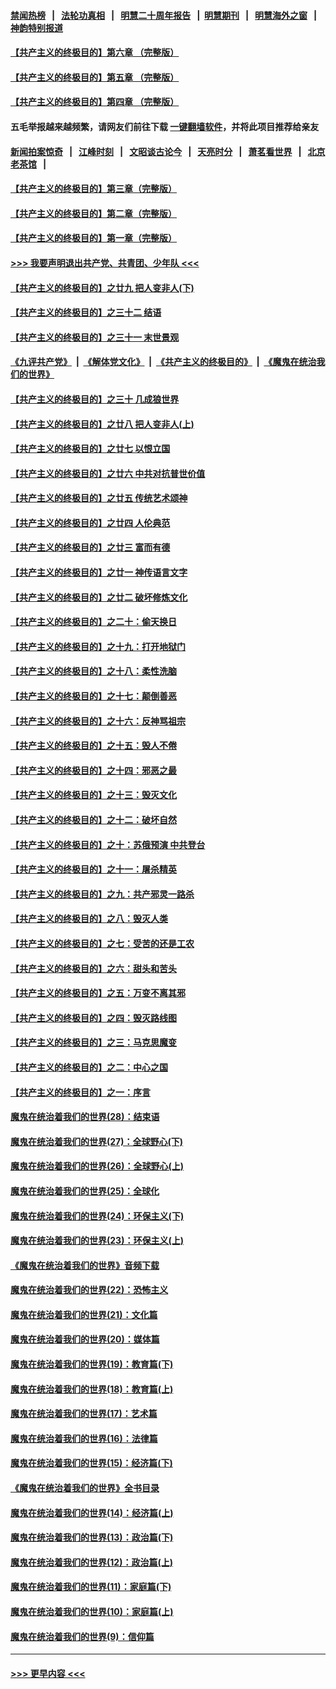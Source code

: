 #### [禁闻热榜](热点新闻.md?=0)  &nbsp;&nbsp;|&nbsp;&nbsp; [法轮功真相](https://github.com/gfw-breaker/truth/blob/master/README.md?=0) &nbsp;&nbsp;|&nbsp;&nbsp; [明慧二十周年报告](https://github.com/gfw-breaker/mh-reports/blob/master/README.md?=0) &nbsp;&nbsp;|&nbsp;&nbsp;[明慧期刊](https://github.com/gfw-breaker/mh-qikan) &nbsp;&nbsp;|&nbsp;&nbsp; [明慧海外之窗](https://github.com/gfw-breaker/mh-news/blob/master/README.md?=0) &nbsp;&nbsp;|&nbsp;&nbsp; [神韵特别报道](https://github.com/gfw-breaker/mh-news/blob/master/shenyun.md?=0)
#### [【共产主义的终极目的】第六章 （完整版）](../pages/nsc422/n11428913.md?t=03020331) 
#### [【共产主义的终极目的】第五章 （完整版）](../pages/nsc422/n11428912.md?t=03020331) 
#### [【共产主义的终极目的】第四章 （完整版）](../pages/nsc422/n11428907.md?t=03020331) 
#### 五毛举报越来越频繁，请网友们前往下载 [一键翻墙软件](https://github.com/gfw-breaker/ssr-accounts)，并将此项目推荐给亲友
#### [新闻拍案惊奇](https://github.com/gfw-breaker/banned-news/blob/master/pages/link4.md) &nbsp;&nbsp;|&nbsp;&nbsp; [江峰时刻](https://github.com/gfw-breaker/banned-news/blob/master/pages/link4.md) &nbsp;&nbsp;|&nbsp;&nbsp; [文昭谈古论今](https://github.com/gfw-breaker/banned-news/blob/master/pages/link4.md) &nbsp;&nbsp;|&nbsp;&nbsp; [天亮时分](https://github.com/gfw-breaker/banned-news/blob/master/pages/link4.md) &nbsp;&nbsp;|&nbsp;&nbsp; [萧茗看世界](https://github.com/gfw-breaker/banned-news/blob/master/pages/link4.md) &nbsp;&nbsp;|&nbsp;&nbsp; [北京老茶馆](https://github.com/gfw-breaker/banned-news/blob/master/pages/link4.md) &nbsp;&nbsp;|&nbsp;&nbsp; 
#### [【共产主义的终极目的】第三章（完整版）](../pages/nsc422/n11428848.md?t=03020331) 
#### [【共产主义的终极目的】第二章（完整版）](../pages/nsc422/n11428831.md?t=03020331) 
#### [【共产主义的终极目的】第一章（完整版）](../pages/nsc422/n11417651.md?t=03020331) 
#### [>>> 我要声明退出共产党、共青团、少年队 <<<](https://github.com/begood0513/goodnews/blob/master/quit/letter.md) 
#### [【共产主义的终极目的】之廿九 把人变非人(下)](../pages/nsc422/n11344140.md?t=03020331) 
#### [【共产主义的终极目的】之三十二 结语](../pages/nsc422/n11360535.md?t=03020331) 
#### [【共产主义的终极目的】之三十一 末世景观](../pages/nsc422/n11351129.md?t=03020331) 
#### [《九评共产党》](https://github.com/begood0513/9ping.md/blob/master/README.md) &nbsp;|&nbsp; [《解体党文化》](../../../../jtdwh.md/blob/master/README.md)  &nbsp;|&nbsp; [《共产主义的终极目的》](../../../../gczydzjmd.md/blob/master/README.md) &nbsp;|&nbsp; [《魔鬼在统治我们的世界》](../../../../mgztzwmdsj.md/blob/master/README.md) 
#### [【共产主义的终极目的】之三十 几成狼世界](../pages/nsc422/n11348280.md?t=03020331) 
#### [【共产主义的终极目的】之廿八 把人变非人(上)](../pages/nsc422/n11340492.md?t=03020331) 
#### [【共产主义的终极目的】之廿七 以恨立国](../pages/nsc422/n11336944.md?t=03020331) 
#### [【共产主义的终极目的】之廿六 中共对抗普世价值](../pages/nsc422/n11324785.md?t=03020331) 
#### [【共产主义的终极目的】之廿五 传统艺术颂神](../pages/nsc422/n11296396.md?t=03020331) 
#### [【共产主义的终极目的】之廿四 人伦典范](../pages/nsc422/n11296397.md?t=03020331) 
#### [【共产主义的终极目的】之廿三 富而有德](../pages/nsc422/n11283598.md?t=03020331) 
#### [【共产主义的终极目的】之廿一 神传语言文字](../pages/nsc422/n11263265.md?t=03020331) 
#### [【共产主义的终极目的】之廿二 破坏修炼文化](../pages/nsc422/n11245728.md?t=03020331) 
#### [【共产主义的终极目的】之二十：偷天换日](../pages/nsc422/n11238846.md?t=03020331) 
#### [【共产主义的终极目的】之十九：打开地狱门](../pages/nsc422/n11206376.md?t=03020331) 
#### [【共产主义的终极目的】之十八：柔性洗脑](../pages/nsc422/n11199994.md?t=03020331) 
#### [【共产主义的终极目的】之十七：颠倒善恶](../pages/nsc422/n11179782.md?t=03020331) 
#### [【共产主义的终极目的】之十六：反神骂祖宗](../pages/nsc422/n11166798.md?t=03020331) 
#### [【共产主义的终极目的】之十五：毁人不倦](../pages/nsc422/n11166792.md?t=03020331) 
#### [【共产主义的终极目的】之十四：邪恶之最](../pages/nsc422/n11150249.md?t=03020331) 
#### [【共产主义的终极目的】之十三：毁灭文化](../pages/nsc422/n11135227.md?t=03020331) 
#### [【共产主义的终极目的】之十二：破坏自然](../pages/nsc422/n11135214.md?t=03020331) 
#### [【共产主义的终极目的】之十：苏俄预演 中共登台](../pages/nsc422/n11118424.md?t=03020331) 
#### [【共产主义的终极目的】之十一：屠杀精英](../pages/nsc422/n11118442.md?t=03020331) 
#### [【共产主义的终极目的】之九：共产邪灵一路杀](../pages/nsc422/n11114139.md?t=03020331) 
#### [【共产主义的终极目的】之八：毁灭人类](../pages/nsc422/n11108503.md?t=03020331) 
#### [【共产主义的终极目的】之七：受苦的还是工农](../pages/nsc422/n11101809.md?t=03020331) 
#### [【共产主义的终极目的】之六：甜头和苦头](../pages/nsc422/n11096971.md?t=03020331) 
#### [【共产主义的终极目的】之五：万变不离其邪](../pages/nsc422/n11091285.md?t=03020331) 
#### [【共产主义的终极目的】之四：毁灭路线图](../pages/nsc422/n11086284.md?t=03020331) 
#### [【共产主义的终极目的】之三：马克思魔变](../pages/nsc422/n11061941.md?t=03020331) 
#### [【共产主义的终极目的】之二：中心之国](../pages/nsc422/n11047728.md?t=03020331) 
#### [【共产主义的终极目的】之一：序言](../pages/nsc422/n11086077.md?t=03020331) 
#### [魔鬼在统治着我们的世界(28)：结束语](../pages/nsc422/n10936246.md?t=03020331) 
#### [魔鬼在统治着我们的世界(27)：全球野心(下)](../pages/nsc422/n10928319.md?t=03020331) 
#### [魔鬼在统治着我们的世界(26)：全球野心(上)](../pages/nsc422/n10900318.md?t=03020331) 
#### [魔鬼在统治着我们的世界(25)：全球化](../pages/nsc422/n10788205.md?t=03020331) 
#### [魔鬼在统治着我们的世界(24)：环保主义(下)](../pages/nsc422/n10695307.md?t=03020331) 
#### [魔鬼在统治着我们的世界(23)：环保主义(上)](../pages/nsc422/n10688613.md?t=03020331) 
#### [《魔鬼在统治着我们的世界》音频下载](../pages/nsc422/n10635553.md?t=03020331) 
#### [魔鬼在统治着我们的世界(22)：恐怖主义](../pages/nsc422/n10614727.md?t=03020331) 
#### [魔鬼在统治着我们的世界(21)：文化篇](../pages/nsc422/n10597706.md?t=03020331) 
#### [魔鬼在统治着我们的世界(20)：媒体篇](../pages/nsc422/n10586579.md?t=03020331) 
#### [魔鬼在统治着我们的世界(19)：教育篇(下)](../pages/nsc422/n10564808.md?t=03020331) 
#### [魔鬼在统治着我们的世界(18)：教育篇(上)](../pages/nsc422/n10526970.md?t=03020331) 
#### [魔鬼在统治着我们的世界(17)：艺术篇](../pages/nsc422/n10499093.md?t=03020331) 
#### [魔鬼在统治着我们的世界(16)：法律篇](../pages/nsc422/n10485969.md?t=03020331) 
#### [魔鬼在统治着我们的世界(15)：经济篇(下)](../pages/nsc422/n10469975.md?t=03020331) 
#### [《魔鬼在统治着我们的世界》全书目录](../pages/nsc422/n10464261.md?t=03020331) 
#### [魔鬼在统治着我们的世界(14)：经济篇(上)](../pages/nsc422/n10457370.md?t=03020331) 
#### [魔鬼在统治着我们的世界(13)：政治篇(下)](../pages/nsc422/n10448270.md?t=03020331) 
#### [魔鬼在统治着我们的世界(12)：政治篇(上)](../pages/nsc422/n10444576.md?t=03020331) 
#### [魔鬼在统治着我们的世界(11)：家庭篇(下)](../pages/nsc422/n10440961.md?t=03020331) 
#### [魔鬼在统治着我们的世界(10)：家庭篇(上)](../pages/nsc422/n10435448.md?t=03020331) 
#### [魔鬼在统治着我们的世界(9)：信仰篇](../pages/nsc422/n10432159.md?t=03020331) 

----
#### [ >>> 更早内容 <<< ](../indexes/nsc422-earlier.md)
